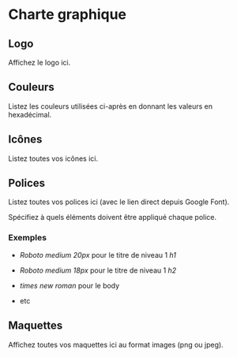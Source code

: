 # Charte graphique

## Logo

Affichez le logo ici.

## Couleurs

Listez les couleurs utilisées ci-après en donnant les valeurs en hexadécimal.

## Icônes

Listez toutes vos icônes ici.

## Polices

Listez toutes vos polices ici (avec le lien direct depuis Google Font).

Spécifiez à quels éléments doivent être appliqué chaque police.

### Exemples

- *Roboto medium 20px* pour le titre de niveau 1 *h1*

- *Roboto medium 18px* pour le titre de niveau 1 *h2*

- *times new roman* pour le body

- etc

## Maquettes

Affichez toutes vos maquettes ici au format images (png ou jpeg).

